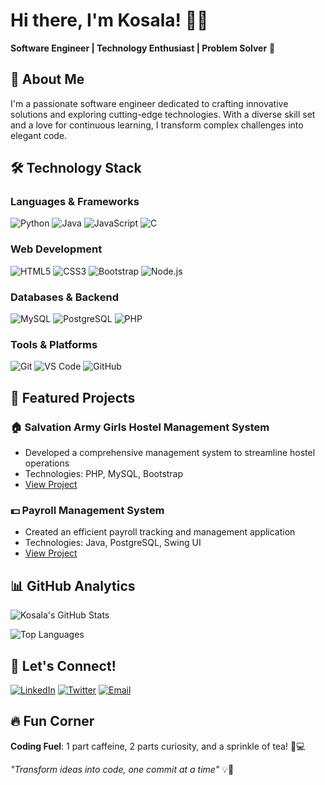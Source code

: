 # Hi there, I'm Kosala! 👋✨

**Software Engineer | Technology Enthusiast | Problem Solver** 🚀

## 🌈 About Me
I'm a passionate software engineer dedicated to crafting innovative solutions and exploring cutting-edge technologies. With a diverse skill set and a love for continuous learning, I transform complex challenges into elegant code. 

## 🛠️ Technology Stack

### Languages & Frameworks
![Python](https://img.shields.io/badge/Python-Advanced-3776AB?style=for-the-badge&logo=python&logoColor=white)
![Java](https://img.shields.io/badge/Java-Intermediate-007396?style=for-the-badge&logo=java&logoColor=white)
![JavaScript](https://img.shields.io/badge/JavaScript-Intermediate-F7DF1E?style=for-the-badge&logo=javascript&logoColor=black)
![C](https://img.shields.io/badge/C-Foundational-A8B9CC?style=for-the-badge&logo=c&logoColor=white)

### Web Development
![HTML5](https://img.shields.io/badge/HTML5-Expert-E34F26?style=for-the-badge&logo=html5&logoColor=white)
![CSS3](https://img.shields.io/badge/CSS3-Expert-1572B6?style=for-the-badge&logo=css3&logoColor=white)
![Bootstrap](https://img.shields.io/badge/Bootstrap-Intermediate-7952B3?style=for-the-badge&logo=bootstrap&logoColor=white)
![Node.js](https://img.shields.io/badge/Node.js-Intermediate-339933?style=for-the-badge&logo=nodedotjs&logoColor=white)

### Databases & Backend
![MySQL](https://img.shields.io/badge/MySQL-Proficient-4479A1?style=for-the-badge&logo=mysql&logoColor=white)
![PostgreSQL](https://img.shields.io/badge/PostgreSQL-Intermediate-336791?style=for-the-badge&logo=postgresql&logoColor=white)
![PHP](https://img.shields.io/badge/PHP-Foundational-777BB4?style=for-the-badge&logo=php&logoColor=white)

### Tools & Platforms
![Git](https://img.shields.io/badge/Git-Expert-F05032?style=for-the-badge&logo=git&logoColor=white)
![VS Code](https://img.shields.io/badge/VS%20Code-Preferred%20IDE-007ACC?style=for-the-badge&logo=visual-studio-code&logoColor=white)
![GitHub](https://img.shields.io/badge/GitHub-Portfolio-181717?style=for-the-badge&logo=github&logoColor=white)

## 🌟 Featured Projects

### 🏠 Salvation Army Girls Hostel Management System
- Developed a comprehensive management system to streamline hostel operations
- Technologies: PHP, MySQL, Bootstrap
- [View Project](https://github.com/Hostel_Management)

### 💵 Payroll Management System
- Created an efficient payroll tracking and management application
- Technologies: Java, PostgreSQL, Swing UI
- [View Project](https://github.com/YourProjectRepo)

## 📊 GitHub Analytics

![Kosala's GitHub Stats](https://github-readme-stats.vercel.app/api?username=YourGitHubUsername&show_icons=true&theme=radical&include_all_commits=true&count_private=true)

![Top Languages](https://github-readme-stats.vercel.app/api/top-langs/?username=YourGitHubUsername&layout=compact&theme=radical)

## 🤝 Let's Connect!

[![LinkedIn](https://img.shields.io/badge/LinkedIn-Kosala-0A66C2?style=for-the-badge&logo=linkedin&logoColor=white)](https://linkedin.com/in/kosala-athapaththu)
[![Twitter](https://img.shields.io/badge/Twitter-@KosalaTweets-1DA1F2?style=for-the-badge&logo=twitter&logoColor=white)](https://twitter.com/KAthapathtu)
[![Email](https://img.shields.io/badge/Email-Contact%20Me-D14836?style=for-the-badge&logo=gmail&logoColor=white)](kosalaathapaththu1234@gmail.com)

## 🔥 Fun Corner
**Coding Fuel**: 1 part caffeine, 2 parts curiosity, and a sprinkle of tea! 🍵💻

*"Transform ideas into code, one commit at a time"* 💡🚀
